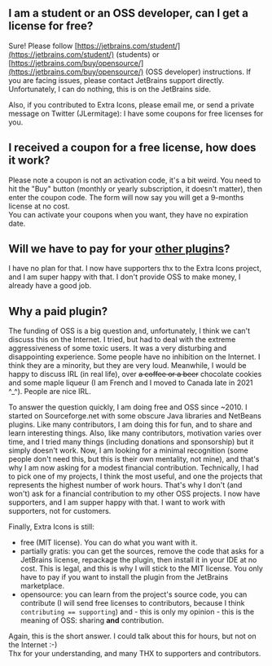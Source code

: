 ## I am a student or an OSS developer, can I get a license for free?

Sure! Please follow [https://jetbrains.com/student/](https://jetbrains.com/student/) (students) or [https://jetbrains.com/buy/opensource/](https://jetbrains.com/buy/opensource/) (OSS developer) instructions. If you are facing issues, please contact JetBrains support directly. Unfortunately, I can do nothing, this is on the JetBrains side.

Also, if you contributed to Extra Icons, please email me, or send a private message on Twitter (JLermitage): I have some coupons for free licenses for you.

## I received a coupon for a free license, how does it work?

Please note a coupon is not an activation code, it's a bit weird. You need to hit the "Buy" button (monthly or yearly subscription, it doesn't matter), then enter the coupon code. The form will now say you will get a 9-months license at no cost.  
You can activate your coupons when you want, they have no expiration date.

## Will we have to pay for your [other plugins](https://plugins.jetbrains.com/author/ed9cc7eb-74f5-46c1-b0df-67162fe1a1c5)?

I have no plan for that. I now have supporters thx to the Extra Icons project, and I am super happy with that. I don't provide OSS to make money, I already have a good job.

## Why a paid plugin?

The funding of OSS is a big question and, unfortunately, I think we can't discuss this on the Internet. I tried, but had to deal with the extreme aggressiveness of some toxic users. It was a very disturbing and disappointing experience. Some people have no inhibition on the Internet. I think they are a minority, but they are very loud. Meanwhile, I would be happy to discuss IRL (in real life), over ~~a coffee or a beer~~ chocolate cookies and some maple liqueur (I am French and I moved to Canada late in 2021 ^_^). People are nice IRL.

To answer the question quickly, I am doing free and OSS since ~2010. I started on Sourceforge.net with some obscure Java libraries and NetBeans plugins. Like many contributors, I am doing this for fun, and to share and learn interesting things. Also, like many contributors, motivation varies over time, and I tried many things (including donations and sponsorship) but it simply doesn't work. Now, I am looking for a minimal recognition (some people don't need this, but this is their own mentality, not mine), and that's why I am now asking for a modest financial contribution. Technically, I had to pick one of my projects, I think the most useful, and one the projects that represents the highest number of work hours. That's why I don't (and won't) ask for a financial contribution to my other OSS projects. I now have supporters, and I am supper happy with that. I want to work with supporters, not for customers.

Finally, Extra Icons is still:
- free (MIT license). You can do what you want with it.
- partially gratis: you can get the sources, remove the code that asks for a JetBrains license, repackage the plugin, then install it in your IDE at no cost. This is legal, and this is why I will stick to the MIT license. You only have to pay if you want to install the plugin from the JetBrains marketplace.
- opensource: you can learn from the project's source code, you can contribute (I will send free licenses to contributors, because I think `contributing == supporting`) and - this is only my opinion - this is the meaning of OSS: sharing **and** contribution.

Again, this is the short answer. I could talk about this for hours, but not on the Internet :-)  
Thx for your understanding, and many THX to supporters and contributors.

